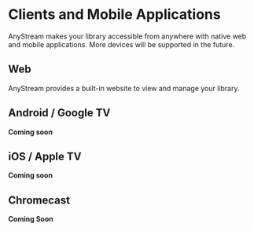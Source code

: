 # Clients and Mobile Applications

AnyStream makes your library accessible from anywhere with native web and mobile applications.
More devices will be supported in the future.

## Web

AnyStream provides a built-in website to view and manage your library.

## Android / Google TV

**Coming soon**

## iOS / Apple TV

**Coming soon**

## Chromecast

**Coming Soon**
